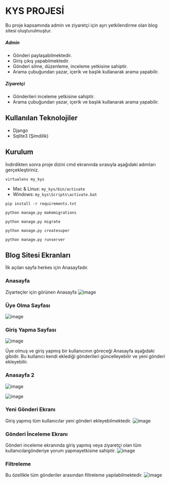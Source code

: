 # KYS PROJESİ

Bu proje kapsamında admin ve ziyaretçi için ayrı yetkilendirme olan blog sitesi oluşturulmuştur.

##### Admin
+ Gönderi paylaşabilmektedir.
+ Giriş çıkış yapabilmektedir.
+ Gönderi silme, düzenleme, inceleme yetkisine sahiptir.
+ Arama çubuğundan yazar, içerik ve başlık kullanarak arama yapabilir.

##### Ziyaretçi
+ Gönderileri inceleme yetkisine sahiptir.
+ Arama çubuğundan yazar, içerik ve başlık kullanarak arama yapabilir.

## Kullanılan Teknolojiler

- Django
- Sqlite3 (Şimdilik)

## Kurulum

İndirdikten sonra proje dizini cmd ekranında sırasıyla aşağıdaki adımları gerçekleştiriniz.

`virtualenv my_kys`

+ Mac & Linux: `my_kys/bin/activate`
+ Windows: `my_kys\Scripts\activate.bat`

`pip install -r requirements.txt`

`python manage.py makemigrations`

`python manage.py migrate`

`python manage.py createsuper`

`python manage.py runserver`

## Blog Sitesi Ekranları

İlk açılan sayfa herkes için Anasayfadır.

### Anasayfa
Ziyarteçler için görünen Anasayfa
![image](https://github.com/user-attachments/assets/229811d6-6496-498a-b8e4-4937b75b4d38)

### Üye Olma Sayfası
![image](https://github.com/user-attachments/assets/c492682d-7433-4ae3-9a75-f8b7656aff29)

### Giriş Yapma Sayfası
![image](https://github.com/user-attachments/assets/86e19573-96e5-4bea-811c-4c3596217d93)

Üye olmuş ve giriş yapmış bir kullanıcının göreceği Anasayfa aşağıdaki gibidir. Bu kullanıcı kendi eklediği gönderileri güncelleyebilir ve yeni gönderi ekleyebilir.

### Anasayfa 2
![image](https://github.com/user-attachments/assets/93d0c809-5ff0-486e-a426-4832efe6ad19)

![image](https://github.com/user-attachments/assets/fef40f03-94a3-4336-b2b3-dccd3f495f0e)

### Yeni Gönderi Ekranı
Giriş yapmış tüm kullanıcılar yeni gönderi ekleyebilmektedir.
![image](https://github.com/user-attachments/assets/d30d9d2d-5f8a-4f90-ba3c-b7dd5c09fba2)

### Gönderi İnceleme Ekranı
Gönderi inceleme ekranında giriş yapmış veya ziyaretçi olan tüm kullanıcılargönderiye yorum yapmayetkisine sahiptir.
![image](https://github.com/user-attachments/assets/f70071ed-30ca-4782-8e47-57114ea06ced)

### Filtreleme
Bu özellikle tüm gönderiler arasından filtreleme yapılabilmektedir.
![image](https://github.com/user-attachments/assets/74ff08af-aebc-4693-8b60-f97f1e815459)




